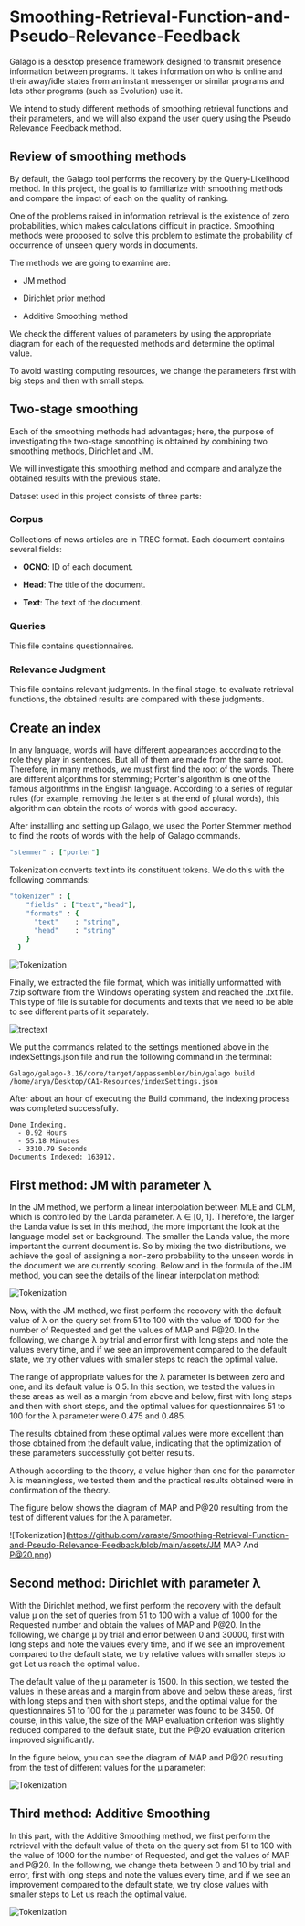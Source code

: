 # Smoothing-Retrieval-Function-and-Pseudo-Relevance-Feedback

Galago is a desktop presence framework designed to transmit presence information between programs. It takes information on who is online and their away/idle states from an instant messenger or similar programs and lets other programs (such as Evolution) use it.

We intend to study different methods of smoothing retrieval functions and their parameters, and we will also expand the user query using the Pseudo Relevance Feedback method.

## Review of smoothing methods

By default, the Galago tool performs the recovery by the Query-Likelihood method. In this project, the goal is to familiarize with smoothing methods and compare the impact of each on the quality of ranking.

One of the problems raised in information retrieval is the existence of zero probabilities, which makes calculations difficult in practice. Smoothing methods were proposed to solve this problem to estimate the probability of occurrence of unseen query words in documents.

The methods we are going to examine are:

- JM method

- Dirichlet prior method

- Additive Smoothing method

We check the different values of parameters by using the appropriate diagram for each of the requested methods and determine the optimal value.

To avoid wasting computing resources, we change the parameters first with big steps and then with small steps.

## Two-stage smoothing


Each of the smoothing methods had advantages; here, the purpose of investigating the two-stage smoothing is obtained by combining two smoothing methods, Dirichlet and JM.

We will investigate this smoothing method and compare and analyze the obtained results with the previous state.


Dataset used in this project consists of three parts:

### Corpus

Collections of news articles are in TREC format. Each document contains several fields:

- **OCNO**: ID of each document.

- **Head**: The title of the document.

- **Text**: The text of the document.

### Queries

This file contains questionnaires.


### Relevance Judgment
This file contains relevant judgments. In the final stage, to evaluate retrieval functions, the obtained results are compared with these judgments.






## Create an index 

In any language, words will have different appearances according to the role they play in sentences. But all of them are made from the same root. Therefore, in many methods, we must first find the root of the words. There are different algorithms for stemming; Porter's algorithm is one of the famous algorithms in the English language. According to a series of regular rules (for example, removing the letter s at the end of plural words), this algorithm can obtain the roots of words with good accuracy.

After installing and setting up Galago, we used the Porter Stemmer method to find the roots of words with the help of Galago commands.

```ruby
"stemmer" : ["porter"]
```
  
Tokenization converts text into its constituent tokens. We do this with the following commands:

```ruby
"tokenizer" : {
    "fields" : ["text","head"],
    "formats" : {
      "text"    : "string",
      "head"    : "string"
    }
  } 
```

![Tokenization](https://github.com/varaste/Document-Ranking-with-Galago/blob/main/assets/Arya%20Varaste-Tokenization.png)



Finally, we extracted the file format, which was initially unformatted with 7zip software from the Windows operating system and reached the .txt file. This type of file is suitable for documents and texts that we need to be able to see different parts of it separately.

![trectext](https://github.com/varaste/Document-Ranking-with-Galago/blob/main/assets/Arya%20Varaste-%20trectext%20.png)

We put the commands related to the settings mentioned above in the indexSettings.json file and run the following command in the terminal:

```
Galago/galago-3.16/core/target/appassembler/bin/galago build  /home/arya/Desktop/CA1-Resources/indexSettings.json
```

After about an hour of executing the Build command, the indexing process was completed successfully.

```
Done Indexing.
  - 0.92 Hours
  - 55.18 Minutes
  - 3310.79 Seconds
Documents Indexed: 163912.
```

## First method: JM with parameter λ
In the JM method, we perform a linear interpolation between MLE and CLM, which is controlled by the Landa parameter. λ ∈ [0, 1]. Therefore, the larger the Landa value is set in this method, the more important the look at the language model set or background. The smaller the Landa value, the more important the current document is. So by mixing the two distributions, we achieve the goal of assigning a non-zero probability to the unseen words in the document we are currently scoring.
Below and in the formula of the JM method, you can see the details of the linear interpolation method:
 
 ![Tokenization](https://github.com/varaste/Smoothing-Retrieval-Function-and-Pseudo-Relevance-Feedback/blob/main/assets/JM.png)
 
Now, with the JM method, we first perform the recovery with the default value of λ on the query set from 51 to 100 with the value of 1000 for the number of Requested and get the values ​​of MAP and P@20. In the following, we change λ by trial and error first with long steps and note the values ​​every time, and if we see an improvement compared to the default state, we try other values ​​with smaller steps to reach the optimal value.

The range of appropriate values ​​for the λ parameter is between zero and one, and its default value is 0.5. In this section, we tested the values ​​in these areas as well as a margin from above and below, first with long steps and then with short steps, and the optimal values ​​for questionnaires 51 to 100 for the λ parameter were 0.475 and 0.485.

The results obtained from these optimal values ​​were more excellent than those obtained from the default value, indicating that the optimization of these parameters successfully got better results.

Although according to the theory, a value higher than one for the parameter λ is meaningless, we tested them and the practical results obtained were in confirmation of the theory.

The figure below shows the diagram of MAP and P@20 resulting from the test of different values ​​for the λ parameter.

 ![Tokenization](https://github.com/varaste/Smoothing-Retrieval-Function-and-Pseudo-Relevance-Feedback/blob/main/assets/JM MAP And P@20.png)
 
 ## Second method: ‌Dirichlet with parameter λ

With the Dirichlet method, we first perform the recovery with the default value μ on the set of queries from 51 to 100 with a value of 1000 for the Requested number and obtain the values of MAP and P@20. In the following, we change µ by trial and error between 0 and 30000, first with long steps and note the values every time, and if we see an improvement compared to the default state, we try relative values with smaller steps to get Let us reach the optimal value.

The default value of the μ parameter is 1500. In this section, we tested the values in these areas and a margin from above and below these areas, first with long steps and then with short steps, and the optimal value for the questionnaires 51 to 100 for the μ parameter was found to be 3450. Of course, in this value, the size of the MAP evaluation criterion was slightly reduced compared to the default state, but the P@20 evaluation criterion improved significantly.

In the figure below, you can see the diagram of MAP and P@20 resulting from the test of different values for the μ parameter:

 ![Tokenization](https://github.com/varaste/Smoothing-Retrieval-Function-and-Pseudo-Relevance-Feedback/blob/main/assets/JM-MAP-And-P@20.png)

 ## Third method: ‌Additive Smoothing

In this part, with the Additive Smoothing method, we first perform the retrieval with the default value of theta on the query set from 51 to 100 with the value of 1000 for the number of Requested, and get the values of MAP and P@20. In the following, we change theta between 0 and 10 by trial and error, first with long steps and note the values every time, and if we see an improvement compared to the default state, we try close values with smaller steps to Let us reach the optimal value.

 ![Tokenization](https://github.com/varaste/Smoothing-Retrieval-Function-and-Pseudo-Relevance-Feedback/blob/main/assets/Additive-Smoothing-MAP-And-P@20.png)









